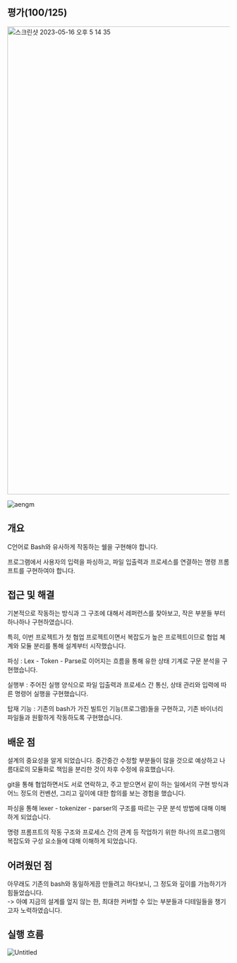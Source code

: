 ## 평가(100/125)
<img width="1058" alt="스크린샷 2023-05-16 오후 5 14 35" src="https://github.com/Ssuamje/42Seoul/assets/105692206/98cf9e4d-17f0-49dd-8b24-603f4f8854c0">

![aengm](https://user-images.githubusercontent.com/105692206/217820159-19c4363a-cde4-4086-ad2f-11657a85ac66.gif)

## 개요

C언어로 Bash와 유사하게 작동하는 쉘을 구현해야 합니다.

프로그램에서 사용자의 입력을 파싱하고, 파일 입출력과 프로세스를 연결하는 명령 프롬프트를 구현하여야 합니다.


## 접근 및 해결
기본적으로 작동하는 방식과 그 구조에 대해서 레퍼런스를 찾아보고, 작은 부분들 부터 하나하나 구현하였습니다.

특히, 이번 프로젝트가 첫 협업 프로젝트이면서 복잡도가 높은 프로젝트이므로 협업 쳬계와 모듈 분리를 통해 설계부터 시작했습니다.

파싱 : Lex - Token - Parse로 이어지는 흐름을 통해 유한 상태 기계로 구문 분석을 구현했습니다.

실행부 : 주어진 실행 양식으로 파일 입출력과 프로세스 간 통신, 상태 관리와 입력에 따른 명령어 실행을 구현했습니다.

탑재 기능 : 기존의 bash가 가진 빌트인 기능(프로그램)들을 구현하고, 기존 바이너리 파일들과 원활하게 작동하도록 구현했습니다.


## 배운 점
설계의 중요성을 알게 되었습니다. 중간중간 수정할 부분들이 많을 것으로 예상하고 나름대로의 모듈화로 책임을 분리한 것이 차후 수정에 유효했습니다.

git을 통해 협업하면서도 서로 연락하고, 주고 받으면서 같이 하는 일에서의 구현 방식과 어느 정도의 컨벤션, 그리고 깊이에 대한 합의를 보는 경험을 했습니다.

파싱을 통해 lexer - tokenizer - parser의 구조를 따르는 구문 분석 방법에 대해 이해하게 되었습니다.

명령 프롬프트의 작동 구조와 프로세스 간의 관계 등 작업하기 위한 하나의 프로그램의 복잡도와 구성 요소들에 대해 이해하게 되었습니다.

## 어려웠던 점
아무래도 기존의 bash와 동일하게끔 만들려고 하다보니, 그 정도와 깊이를 가늠하기가 힘들었습니다.
<br>
-> 아예 지금의 설계를 엎지 않는 한, 최대한 커버할 수 있는 부분들과 디테일들을 챙기고자 노력하였습니다.

## 실행 흐름
![Untitled](https://user-images.githubusercontent.com/105692206/217982018-bb03d2c2-1161-4a1b-bfc5-bb45f54b75ac.png)


